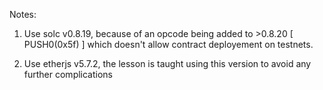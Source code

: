 Notes:

1. Use solc v0.8.19, because of an opcode being added to >0.8.20 [ PUSH0(0x5f) ] which doesn't allow contract deployement on testnets.

2. Use etherjs v5.7.2, the lesson is taught using this version to avoid any further complications
